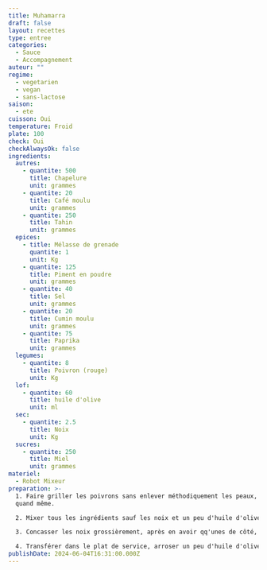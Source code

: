 ```yaml
---
title: Muhamarra
draft: false
layout: recettes
type: entree
categories:
  - Sauce
  - Accompagnement
auteur: ""
regime:
  - vegetarien
  - vegan
  - sans-lactose
saison:
  - ete
cuisson: Oui
temperature: Froid
plate: 100
check: Oui
checkAlwaysOk: false
ingredients:
  autres:
    - quantite: 500
      title: Chapelure
      unit: grammes
    - quantite: 20
      title: Café moulu
      unit: grammes
    - quantite: 250
      title: Tahin
      unit: grammes
  epices:
    - title: Mélasse de grenade
      quantite: 1
      unit: Kg
    - quantite: 125
      title: Piment en poudre
      unit: grammes
    - quantite: 40
      title: Sel
      unit: grammes
    - quantite: 20
      title: Cumin moulu
      unit: grammes
    - quantite: 75
      title: Paprika
      unit: grammes
  legumes:
    - quantite: 8
      title: Poivron (rouge)
      unit: Kg
  lof:
    - quantite: 60
      title: huile d'olive
      unit: ml
  sec:
    - quantite: 2.5
      title: Noix
      unit: Kg
  sucres:
    - quantite: 250
      title: Miel
      unit: grammes
materiel:
  - Robot Mixeur
preparation: >-
  1. Faire griller les poivrons sans enlever méthodiquement les peaux, un peu
  quand même.

  2. Mixer tous les ingrédients sauf les noix et un peu d'huile d'olive pour le service. Attention à laisser une part sans chapelure pour sans gluten.

  3. Concasser les noix grossièrement, après en avoir qq'unes de côté, les ajouter au melange.

  4. Transférer dans le plat de service, arroser un peu d'huile d'olives et décorer avec les noix restantes.
publishDate: 2024-06-04T16:31:00.000Z
---
```

